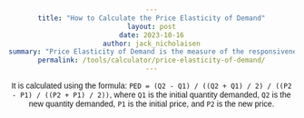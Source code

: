 ```yaml
---
title: "How to Calculate the Price Elasticity of Demand"
layout: post
date: 2023-10-16
author: jack_nicholaisen
summary: "Price Elasticity of Demand is the measure of the responsiveness of the quantity demanded to a change in price." 
permalink: /tools/calculator/price-elasticity-of-demand/
---
```


 It is calculated using the formula: `PED = (Q2 - Q1) / ((Q2 + Q1) / 2) / ((P2 - P1) / ((P2 + P1) / 2))`, where `Q1` is the initial quantity demanded, `Q2` is the new quantity demanded, `P1` is the initial price, and `P2` is the new price.

<!DOCTYPE html>
<html lang="en">

<head>
    <meta charset="UTF-8">
    <meta name="viewport" content="width=device-width, initial-scale=1.0">
    <title>Price Elasticity of Demand Calculator</title>
    <style>
        body {
            font-family: Arial, sans-serif;
            text-align: center;
            margin: 50px;
        }

        .calculator {
            width: 300px;
            margin: 0 auto;
        }

        .input-group {
            margin-bottom: 10px;
        }

        input[type="number"] {
            width: 100%;
            padding: 8px;
            box-sizing: border-box;
        }

        .result {
            font-weight: bold;
        }
    </style>
</head>

<body>
    <div class="calculator">
        <h2>Price Elasticity of Demand Calculator</h2>
        <div class="input-group">
            <label for="initialPrice">Initial Price:</label>
            <input type="number" id="initialPrice" step="0.01" required>
        </div>
        <div class="input-group">
            <label for="finalPrice">Final Price:</label>
            <input type="number" id="finalPrice" step="0.01" required>
        </div>
        <div class="input-group">
            <label for="initialQuantity">Initial Quantity Demanded:</label>
            <input type="number" id="initialQuantity" step="1" required>
        </div>
        <div class="input-group">
            <label for="finalQuantity">Final Quantity Demanded:</label>
            <input type="number" id="finalQuantity" step="1" required>
        </div>
        <button onclick="calculateElasticity()">Calculate</button>
        <div class="result" id="result"></div>
    </div>

    <script>
        function calculateElasticity() {
            var initialPrice = document.getElementById("initialPrice").value;
            var finalPrice = document.getElementById("finalPrice").value;
            var initialQuantity = document.getElementById("initialQuantity").value;
            var finalQuantity = document.getElementById("finalQuantity").value;

            var elasticity = ((finalQuantity - initialQuantity) / ((finalQuantity + initialQuantity) / 2)) /
                ((finalPrice - initialPrice) / ((finalPrice + initialPrice) / 2));

            document.getElementById("result").textContent = "Price Elasticity of Demand: " + elasticity.toFixed(2);
        }
    </script>
</body>

</html>


